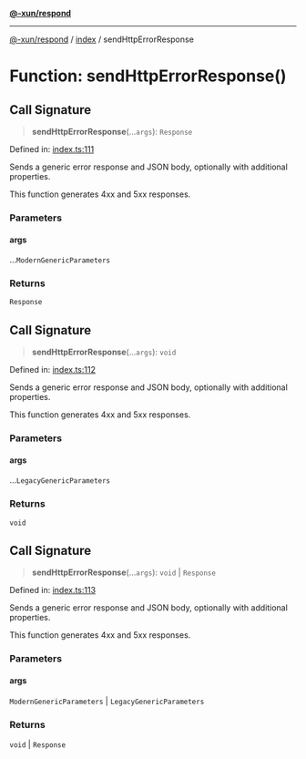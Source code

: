 [**@-xun/respond**](../../README.md)

***

[@-xun/respond](../../README.md) / [index](../README.md) / sendHttpErrorResponse

# Function: sendHttpErrorResponse()

## Call Signature

> **sendHttpErrorResponse**(...`args`): `Response`

Defined in: [index.ts:111](https://github.com/Xunnamius/api-utils/blob/2999e4472bea4c5a8ecd8f7c7fbf77e6b4bc26db/packages/respond/src/index.ts#L111)

Sends a generic error response and JSON body, optionally with additional
properties.

This function generates 4xx and 5xx responses.

### Parameters

#### args

...`ModernGenericParameters`

### Returns

`Response`

## Call Signature

> **sendHttpErrorResponse**(...`args`): `void`

Defined in: [index.ts:112](https://github.com/Xunnamius/api-utils/blob/2999e4472bea4c5a8ecd8f7c7fbf77e6b4bc26db/packages/respond/src/index.ts#L112)

Sends a generic error response and JSON body, optionally with additional
properties.

This function generates 4xx and 5xx responses.

### Parameters

#### args

...`LegacyGenericParameters`

### Returns

`void`

## Call Signature

> **sendHttpErrorResponse**(...`args`): `void` \| `Response`

Defined in: [index.ts:113](https://github.com/Xunnamius/api-utils/blob/2999e4472bea4c5a8ecd8f7c7fbf77e6b4bc26db/packages/respond/src/index.ts#L113)

Sends a generic error response and JSON body, optionally with additional
properties.

This function generates 4xx and 5xx responses.

### Parameters

#### args

`ModernGenericParameters` | `LegacyGenericParameters`

### Returns

`void` \| `Response`
